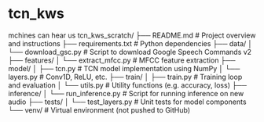 # tcn_kws
mchines can hear us
tcn_kws_scratch/
├── README.md               # Project overview and instructions
├── requirements.txt        # Python dependencies
├── data/
│   └── download_gsc.py     # Script to download Google Speech Commands v2
├── features/
│   └── extract_mfcc.py     # MFCC feature extraction
├── model/
│   ├── tcn.py              # TCN model implementation using NumPy
│   └── layers.py           # Conv1D, ReLU, etc.
├── train/
│   ├── train.py            # Training loop and evaluation
│   └── utils.py            # Utility functions (e.g. accuracy, loss)
├── inference/
│   └── run_inference.py    # Script for running inference on new audio
├── tests/
│   └── test_layers.py      # Unit tests for model components
└── venv/                   # Virtual environment (not pushed to GitHub)

